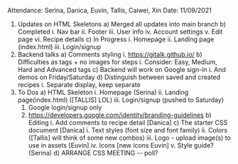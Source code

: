 Attendance: Serina, Danica, Euvin, Tallis, Caiwei, Xin
Date: 11/09/2021

1. Updates on HTML Skeletons
  a) Merged all updates into main branch
  b) Completed
    i. Nav bar
    ii. Footer
    iii. User info
    iv. Account settings
    v. Edit page
    vi. Recipe details
  c) In Progress
    i. Homepage
    ii. Landing page (index.html)
    iii. Login/signup
2. Backend talks
  a) Comments styling
    i. https://gitalk.github.io/
  b) Difficulties as tags + no images for steps
    i. Consider: Easy, Medium, Hard and Advanced tags
  c) Backend will work on Google sign-in
    i. And demos on Friday/Saturday
  d) Distinguish between saved and created recipes
    i. Separate display, keep separate 
3. To Dos
  a) HTML Skeleton
    i. Homepage (Serina)
    ii. Landing page(index.html) ([TALLIS] LOL)
    iii. Login/signup (pushed to Saturday)
      1. Google login/signup only
      2. https://developers.google.com/identity/branding-guidelines
  b) Editing
    i. Add comments to recipe detail [Danica]
  c) The starter CSS document [Danica]
    i. Text styles (font size and font family)
    ii. Colors ([Tallis] will think of some new combos)
    iii. Logo - upload image(s) to use in assets [Euvin]
    iv. Icons [new icons Euvin]
    v. Style guide? (Serina)
d) ARRANGE CSS MEETING -- poll?
